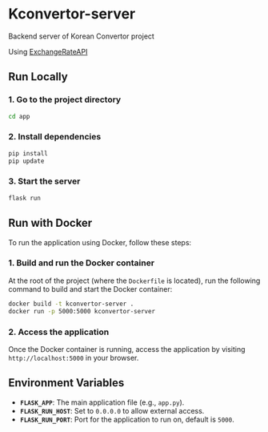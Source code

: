 
# Kconvertor-server

Backend server of Korean Convertor project

Using [ExchangeRateAPI](https://www.exchangerate-api.com/)

## Run Locally

### 1. Go to the project directory

```bash
cd app
```

### 2. Install dependencies

```bash
pip install
pip update
```

### 3. Start the server

```bash
flask run
```

## Run with Docker

To run the application using Docker, follow these steps:

### 1. Build and run the Docker container

At the root of the project (where the `Dockerfile` is located), run the following command to build and start the Docker container:

```bash
docker build -t kconvertor-server .
docker run -p 5000:5000 kconvertor-server
```

### 2. Access the application

Once the Docker container is running, access the application by visiting `http://localhost:5000` in your browser.

## Environment Variables

- **`FLASK_APP`**: The main application file (e.g., `app.py`).
- **`FLASK_RUN_HOST`**: Set to `0.0.0.0` to allow external access.
- **`FLASK_RUN_PORT`**: Port for the application to run on, default is `5000`.

